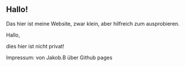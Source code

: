 ## Hallo!

Das hier ist meine Website, zwar klein, aber hilfreich zum ausprobieren.

Hallo,

dies hier ist nicht privat!



Impressum:
von Jakob.B
über Github pages
